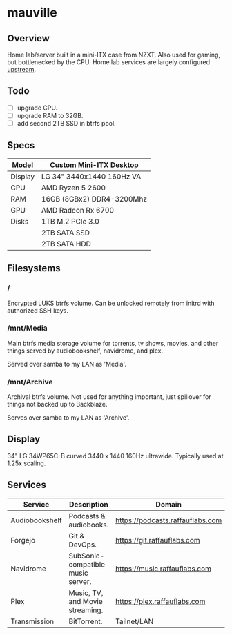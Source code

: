 # mauville
## Overview
Home lab/server built in a mini-ITX case from NZXT. Also used for gaming, but bottlenecked by the CPU. Home lab services are largely configured [upstream](https://github.com/alyraffauf/raffauflabs).

## Todo
- [ ] upgrade CPU.
- [ ] upgrade RAM to 32GB.
- [ ] add second 2TB SSD in btrfs pool.

## Specs
| Model   | Custom Mini-ITX Desktop   |
|---------|---------------------------|
| Display | LG 34" 3440x1440 160Hz VA |
| CPU     | AMD Ryzen 5 2600          |
| RAM     | 16GB (8GBx2) DDR4-3200Mhz |
| GPU     | AMD Radeon Rx 6700        |
| Disks   | 1TB M.2 PCIe 3.0          |
|         | 2TB SATA SSD              |
|         | 2TB SATA HDD              |

## Filesystems
### /
Encrypted LUKS btrfs volume. Can be unlocked remotely from initrd with authorized SSH keys.

### /mnt/Media
Main btrfs media storage volume for torrents, tv shows, movies, and other things served by audiobookshelf, navidrome, and plex.

Served over samba to my LAN as 'Media'.

### /mnt/Archive
Archival btrfs volume. Not used for anything important, just spillover for things not backed up to Backblaze.

Serves over samba to my LAN as 'Archive'.

## Display
34" LG 34WP65C-B curved 3440 x 1440 160Hz ultrawide. Typically used at 1.25x scaling. 

## Services
| Service        | Description                       | Domain                           |
|----------------|-----------------------------------|----------------------------------|
| Audiobookshelf | Podcasts & audiobooks.            | https://podcasts.raffauflabs.com |
| Forĝejo        | Git & DevOps.                     | https://git.raffauflabs.com      |
| Navidrome      | SubSonic-compatible music server. | https://music.raffauflabs.com    |
| Plex           | Music, TV, and Movie streaming.   | https://plex.raffauflabs.com     |
| Transmission   | BitTorrent.                       | Tailnet/LAN                      |